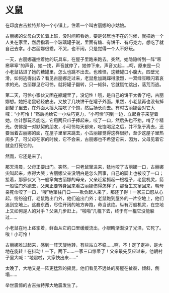 # 义鼠

在印度古吉拉特邦的一个小镇上，住着一个叫古丽娜的小姑娘。 

古丽娜的父母白天忙着上班，没时间照看她，要是邻居也不在的时候，就把她一个人关在家里，然后指着一个玻璃罐子说，里面有糖、有饼干、有巧克力，想吃了就自己去拿。小古丽娜很乖，不哭，也不闹，只是觉得一个人不好玩。 

一天，古丽娜遥控着她的玩具车，在屋子里跑来跑去。突然，她隐隐听到一阵“窸窸窣窣”的声音，她一找，声音就停了，她停下来，声音又起……呵，原来是一只小老鼠钻进了她的糖罐里，怎么也跳不出去。也难怪，这糖罐口小腹大，四壁光滑，如何逃得出去？看见古丽娜走过来，老鼠愈加跳蹿得激烈，一双绿豆眼闪着哀求的光。古丽娜见它可怜，就将罐子翻转，只一倾斜，它就慌忙跳出，落荒而逃。 

第二天，可怜小家伙又困在瓶罐里了，没记性！哦，是自己的饼干太香了吧，古丽娜想。她把老鼠轻轻放出，又放了几块饼干在罐子外面。果然，小老鼠再也没有掉到罐子里去，在外面大摇大摆吃了个饱，然后扬长而去。有时古丽娜会对它大喊：“小可怜！”然后抛给它一小块巧克力，“小可怜”闪到一边，立起身子来望着她，估计那玩艺能吃，它用两只爪子捧起来，咬了一口，然后头也不抬，啃了个精光。仿佛是一对默契的朋友，小可怜每天都来，吃饱喝足之后，并不急于离去，还要当着古丽娜的面，在屋子里窜来跳去，小古丽娜觉得这样很好，至少这屋子里热闹多了。可父母在家的时候，它不会来，古丽娜也不希望它来，因为，父母见着它就会打死它的。 

然而，它还是来了。 

那天清晨，父母正要出门。突然，一只老鼠窜进来，猛地咬了古丽娜一口，古丽娜尖叫起来，疼得大哭；古丽娜父亲没明白是怎么回事，自己的脚上也被咬了一口；接着，那家伙又飞一般窜向古丽娜的母亲，父亲赶紧抓起一根棍子，老鼠机灵，箭一般往门外跑去，父亲正要转身回来看古丽娜伤得怎样了，那畜生又窜回来，朝母亲死命咬了一口，“嗖”地窜往门口——欺负起人来了，那还了得！一家三口怒从心起，纷纷追打，老鼠跑出门外，他们追出门外；老鼠跑到屋外的一片空地上，他们追到空地上。这蠢东西，尽往开阔的地方奔跑，命当该绝。纵有万般机灵，在空地上又如何是人的对手？父亲几步赶上，“啪啪”几棍下去，终于有一棍它没能躲过…… 

小老鼠在地上痉挛着，鲜血从它的口里缓缓流出，小眼睛渐渐没了光泽，它死了。唉！小可怜！ 

古丽娜难过起来，感到一阵天旋地转，有些站立不稳……啊，不！定了定神，是大地在旋转！在抖动！一下，两下……一家三口惊呆了！父亲最先反应过来，他朝村子里大喊：“地震啦，大家快出来……” 

太晚了，大地又是一阵更猛烈的摇晃。他们看见不远处的房屋在扯裂，倾斜，倒塌…… 

举世震惊的古吉拉特邦大地震发生了。
 